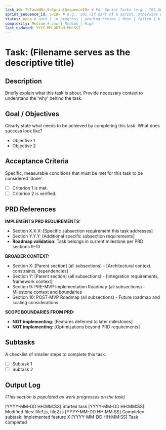 ```yaml
---
task_id: T<TaskNN>_S<SprintSequenceID> # For Sprint Tasks (e.g., T01_S01) OR T<NNN> for General Tasks (e.g., T501)
sprint_sequence_id: S<ID> # e.g., S01 (If part of a sprint, otherwise null or absent)
status: open # open | in_progress | pending_review | done | failed | blocked
complexity: Medium # Low | Medium | High
last_updated: YYYY-MM-DDTHH:MM:SSZ
---
```


# Task: (Filename serves as the descriptive title)

## Description

Briefly explain what this task is about. Provide necessary context to understand the 'why' behind the task.

## Goal / Objectives

Clearly state what needs to be achieved by completing this task. What does success look like?

- Objective 1
- Objective 2

## Acceptance Criteria

Specific, measurable conditions that must be met for this task to be considered 'done'.

- [ ] Criterion 1 is met.
- [ ] Criterion 2 is verified.

## PRD References

**IMPLEMENTS PRD REQUIREMENTS:**

- Section X.X.X: [Specific subsection requirement this task addresses]
- Section Y.Y.Y: [Additional specific subsection requirements]
- **Roadmap validation**: Task belongs in current milestone per PRD sections 9-10

**BROADER CONTEXT:**

- Section X: [Parent section] (all subsections) - [Architectural context, constraints, dependencies]
- Section Y: [Parent section] (all subsections) - [Integration requirements, framework context]
- Section 9: PRE-MVP Implementation Roadmap (all subsections) - Milestone context and boundaries
- Section 10: POST-MVP Roadmap (all subsections) - Future roadmap and scaling considerations

**SCOPE BOUNDARIES FROM PRD:**

- **NOT implementing**: [Features deferred to later milestones]
- **NOT implementing**: [Optimizations beyond PRD requirements]

## Subtasks

A checklist of smaller steps to complete this task.

- [ ] Subtask 1
- [ ] Subtask 2

## Output Log

_(This section is populated as work progresses on the task)_

[YYYY-MM-DD HH:MM:SS] Started task
[YYYY-MM-DD HH:MM:SS] Modified files: file1.js, file2.js
[YYYY-MM-DD HH:MM:SS] Completed subtask: Implemented feature X
[YYYY-MM-DD HH:MM:SS] Task completed
